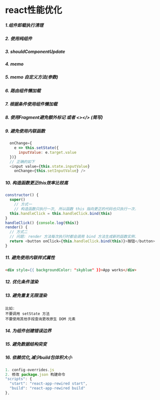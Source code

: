 # react性能优化
##### 1.组件卸载执行清理
##### 2. 使用纯组件
##### 3. shouldComponentUpdate
##### 4. memo
##### 5. memo 自定义方法(参数)
##### 6. 路由组件懒加载
##### 7. 根据条件使用组件懒加载
##### 8. 使用Fragment避免额外标记 或者 <></> (简写)
##### 9. 避免使用内联函数
```js
  onChange={
    e => this.setState({ 
      inputValue: e.target.value 
  })}
  // 正确的如下
  <input value={this.state.inputValue} 
    onChange={this.setInputValue} />
```
##### 10. 构造函数更正this效率比较高
```js
constructor() {
  super()
    // 方式一
    // 构造函数只执行一次, 所以函数 this 指向更正的代码也只执行一次.
  this.handleClick = this.handleClick.bind(this)
}
handleClick() {console.log(this)}
render() {
  // 方式二 
  // 问题: render 方法每次执行时都会调用 bind 方法生成新的函数实例.
  return <button onClick={this.handleClick.bind(this)}>按钮</button>
}
```
##### 11. 避免使用内联样式属性
```html
<div style={{ backgroundColor: "skyblue" }}>App works</div>
```
##### 12. 优化条件渲染
##### 13. 避免重复无限渲染
```
比如:
不要调用 setState 方法
不要使用其他手段查询更改原生 DOM 元素
```
##### 14. 为组件创建错误边界
##### 15. 避免数据结构突变
##### 16. 依赖优化,减少build包体积大小
```js
1. config-overrides.js
2. 修改 package.json 构建命令
"scripts": {
  "start": "react-app-rewired start",
  "build": "react-app-rewired build"
},
```

